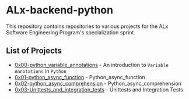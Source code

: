 # ALx-backend-python

This repository contains repositories to various projects for the ALx Software Engineering Program's specialization sprint.

## List of Projects
- [0x00-python_variable_annotations](./0x00-python_variable_annotations) - An introduction to `Variable Annotations` in `Python`
- [0x01-python_async_function](./0x01-python_async_function) - Python_async_function
- [0x02-python_async_comprehension](./0x02-python_async_comprehension) - Python_async_comprehension
- [0x03-Unittests_and_integration_tests](./0x03-Unittests_and_integration_tests) - Unittests and Integration Tests
